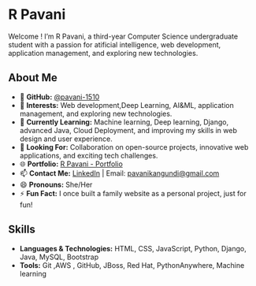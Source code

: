 # R Pavani

Welcome ! I’m R Pavani, a third-year Computer Science undergraduate student with a passion for atificial intelligence, web development, application management, and exploring new technologies. 

## About Me

- 👋 **GitHub:** [@pavani-1510](https://github.com/pavani-1510)
- 👀 **Interests:** Web development,Deep Learning, AI&ML, application management, and exploring new technologies.
- 🌱 **Currently Learning:** Machine learning, Deep learning, Django, advanced Java, Cloud Deployment, and improving my skills in web design and user experience.
- 💞️ **Looking For:** Collaboration on open-source projects, innovative web applications, and exciting tech challenges.
- 🌐 **Portfolio:** [R Pavani - Portfolio](https://rpavani.pythonanywhere.com/)
- 📫 **Contact Me:** [LinkedIn](https://www.linkedin.com/in/r-pavani-kangundi/) | Email: pavanikangundi@gmail.com
- 😄 **Pronouns:** She/Her
- ⚡ **Fun Fact:** I once built a family website as a personal project, just for fun!


## Skills

- **Languages & Technologies:** HTML, CSS, JavaScript, Python, Django, Java, MySQL, Bootstrap
- **Tools:** Git ,AWS , GitHub, JBoss, Red Hat, PythonAnywhere, Machine learning

